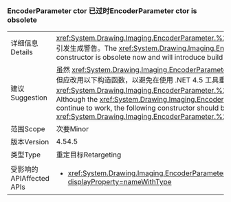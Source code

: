 ### <a name="encoderparameter-ctor-is-obsolete"></a><span data-ttu-id="aaac5-101">EncoderParameter ctor 已过时</span><span class="sxs-lookup"><span data-stu-id="aaac5-101">EncoderParameter ctor is obsolete</span></span>

|   |   |
|---|---|
|<span data-ttu-id="aaac5-102">详细信息</span><span class="sxs-lookup"><span data-stu-id="aaac5-102">Details</span></span>|<span data-ttu-id="aaac5-103"><xref:System.Drawing.Imaging.EncoderParameter.%23ctor(System.Drawing.Imaging.Encoder,System.Int32,System.Int32,System.Int32,System.Int32)> 构造函数现已过时，使用它将引发生成警告。</span><span class="sxs-lookup"><span data-stu-id="aaac5-103">The <xref:System.Drawing.Imaging.EncoderParameter.%23ctor(System.Drawing.Imaging.Encoder,System.Int32,System.Int32,System.Int32,System.Int32)> constructor is obsolete now and will introduce build warnings if used.</span></span>|
|<span data-ttu-id="aaac5-104">建议</span><span class="sxs-lookup"><span data-stu-id="aaac5-104">Suggestion</span></span>|<span data-ttu-id="aaac5-105">虽然 <xref:System.Drawing.Imaging.EncoderParameter.%23ctor(System.Drawing.Imaging.Encoder,System.Int32,System.Int32,System.Int32,System.Int32)> 构造函数仍将继续运行，但应改用以下构造函数，以避免在使用 .NET 4.5 工具重新编译代码时出现已过时生成警告：<xref:System.Drawing.Imaging.EncoderParameter.%23ctor(System.Drawing.Imaging.Encoder,System.Int32,System.Drawing.Imaging.EncoderParameterValueType,System.IntPtr)>。</span><span class="sxs-lookup"><span data-stu-id="aaac5-105">Although the <xref:System.Drawing.Imaging.EncoderParameter.%23ctor(System.Drawing.Imaging.Encoder,System.Int32,System.Int32,System.Int32,System.Int32)>constructor will continue to work, the following constructor should be used instead to avoid the obsolete build warning when re-compiling code with .NET 4.5 tools: <xref:System.Drawing.Imaging.EncoderParameter.%23ctor(System.Drawing.Imaging.Encoder,System.Int32,System.Drawing.Imaging.EncoderParameterValueType,System.IntPtr)>.</span></span>|
|<span data-ttu-id="aaac5-106">范围</span><span class="sxs-lookup"><span data-stu-id="aaac5-106">Scope</span></span>|<span data-ttu-id="aaac5-107">次要</span><span class="sxs-lookup"><span data-stu-id="aaac5-107">Minor</span></span>|
|<span data-ttu-id="aaac5-108">版本</span><span class="sxs-lookup"><span data-stu-id="aaac5-108">Version</span></span>|<span data-ttu-id="aaac5-109">4.5</span><span class="sxs-lookup"><span data-stu-id="aaac5-109">4.5</span></span>|
|<span data-ttu-id="aaac5-110">类型</span><span class="sxs-lookup"><span data-stu-id="aaac5-110">Type</span></span>|<span data-ttu-id="aaac5-111">重定目标</span><span class="sxs-lookup"><span data-stu-id="aaac5-111">Retargeting</span></span>|
|<span data-ttu-id="aaac5-112">受影响的 API</span><span class="sxs-lookup"><span data-stu-id="aaac5-112">Affected APIs</span></span>|<ul><li><xref:System.Drawing.Imaging.EncoderParameter.%23ctor(System.Drawing.Imaging.Encoder,System.Int32,System.Int32,System.Int32,System.Int32)?displayProperty=nameWithType></li></ul>|

